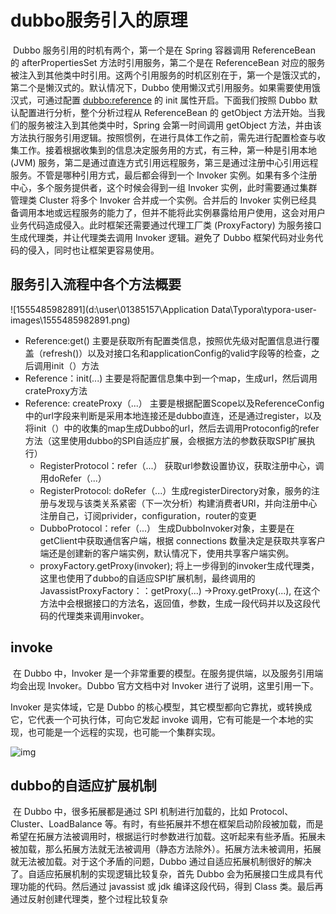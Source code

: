 # dubbo服务引入的原理

​	Dubbo 服务引用的时机有两个，第一个是在 Spring 容器调用 ReferenceBean 的 afterPropertiesSet 方法时引用服务，第二个是在 ReferenceBean 对应的服务被注入到其他类中时引用。这两个引用服务的时机区别在于，第一个是饿汉式的，第二个是懒汉式的。默认情况下，Dubbo 使用懒汉式引用服务。如果需要使用饿汉式，可通过配置 <dubbo:reference> 的 init 属性开启。下面我们按照 Dubbo 默认配置进行分析，整个分析过程从 ReferenceBean 的 getObject 方法开始。当我们的服务被注入到其他类中时，Spring 会第一时间调用 getObject 方法，并由该方法执行服务引用逻辑。按照惯例，在进行具体工作之前，需先进行配置检查与收集工作。接着根据收集到的信息决定服务用的方式，有三种，第一种是引用本地 (JVM) 服务，第二是通过直连方式引用远程服务，第三是通过注册中心引用远程服务。不管是哪种引用方式，最后都会得到一个 Invoker 实例。如果有多个注册中心，多个服务提供者，这个时候会得到一组 Invoker 实例，此时需要通过集群管理类 Cluster 将多个 Invoker 合并成一个实例。合并后的 Invoker 实例已经具备调用本地或远程服务的能力了，但并不能将此实例暴露给用户使用，这会对用户业务代码造成侵入。此时框架还需要通过代理工厂类 (ProxyFactory) 为服务接口生成代理类，并让代理类去调用 Invoker 逻辑。避免了 Dubbo 框架代码对业务代码的侵入，同时也让框架更容易使用。

## 服务引入流程中各个方法概要

![1555485982891](d:\user\01385157\Application Data\Typora\typora-user-images\1555485982891.png)

- Reference:get()   主要是获取所有配置类信息，按照优先级对配置信息进行覆盖（refresh()）以及对接口名和applicationConfig的valid字段等的检查，之后调用init（）方法
- Reference：init(...)  主要是将配置信息集中到一个map，生成url，然后调用crateProxy方法
- Reference:   createProxy（...） 主要是根据配置Scope以及ReferenceConfig中的url字段来判断是采用本地连接还是dubbo直连，还是通过register，以及将init（）中的收集的map生成Dubbo的url，然后去调用Protoconfig的refer方法（这里使用dubbo的SPI自适应扩展，会根据方法的参数获取SPI扩展执行）
  - RegisterProtocol：refer（...） 获取url参数设置协议，获取注册中心，调用doRefer（...）
  - RegisterProtocol:   doRefer（...）生成registerDirectory对象，服务的注册与发现与该类关系紧密（下一次分析）构建消费者URl，并向注册中心注册自己，订阅privider，configuration，router的变更
  - DubboProtocol：refer（...） 生成DubboInvoker对象，主要是在getClient中获取通信客户端，根据 connections 数量决定是获取共享客户端还是创建新的客户端实例，默认情况下，使用共享客户端实例。
  - proxyFactory.getProxy(invoker); 将上一步得到的invoker生成代理类，这里也使用了dubbo的自适应SPI扩展机制，最终调用的JavassistProxyFactory：：getProxy(...) ->Proxy.getProxy(...), 在这个方法中会根据接口的方法名，返回值，参数，生成一段代码并以及这段代码的代理类来调用invoker。

## invoke

​	在 Dubbo 中，Invoker 是一个非常重要的模型。在服务提供端，以及服务引用端均会出现 Invoker。Dubbo 官方文档中对 Invoker 进行了说明，这里引用一下。

Invoker 是实体域，它是 Dubbo 的核心模型，其它模型都向它靠扰，或转换成它，它代表一个可执行体，可向它发起 invoke 调用，它有可能是一个本地的实现，也可能是一个远程的实现，也可能一个集群实现。

![img](http://static2.iocoder.cn/images/Dubbo/2018_03_01/04.png)

## dubbo的自适应扩展机制

​	在 Dubbo 中，很多拓展都是通过 SPI 机制进行加载的，比如 Protocol、Cluster、LoadBalance 等。有时，有些拓展并不想在框架启动阶段被加载，而是希望在拓展方法被调用时，根据运行时参数进行加载。这听起来有些矛盾。拓展未被加载，那么拓展方法就无法被调用（静态方法除外）。拓展方法未被调用，拓展就无法被加载。对于这个矛盾的问题，Dubbo 通过自适应拓展机制很好的解决了。自适应拓展机制的实现逻辑比较复杂，首先 Dubbo 会为拓展接口生成具有代理功能的代码。然后通过 javassist 或 jdk 编译这段代码，得到 Class 类。最后再通过反射创建代理类，整个过程比较复杂